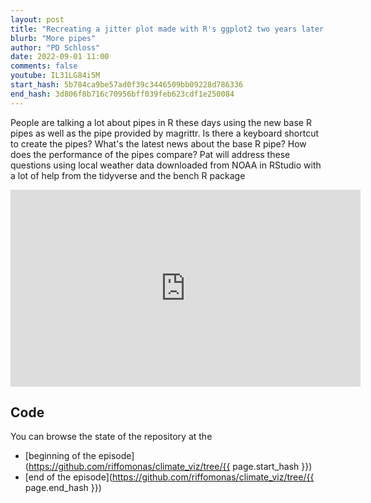 ```yaml
---
layout: post
title: "Recreating a jitter plot made with R's ggplot2 two years later (CC243)"
blurb: "More pipes"
author: "PD Schloss"
date: 2022-09-01 11:00
comments: false
youtube: IL31LG84i5M
start_hash: 5b784ca9be57ad0f39c3446509bb09228d786336
end_hash: 3d806f8b716c70956bff039feb623cdf1e250084
---
```


People are talking a lot about pipes in R these days using the new base R pipes as well as the pipe provided by magrittr. Is there a keyboard shortcut to create the pipes? What's the latest news about the base R pipe? How does the performance of the pipes compare? Pat will address these questions using local weather data downloaded from NOAA in RStudio with a lot of help from the tidyverse and the bench R package

<iframe style="margin: 0 auto;display:block;" width="560" height="315" src="https://www.youtube.com/embed/{{ page.youtube }}" frameborder="0" allow="accelerometer; autoplay; encrypted-media; gyroscope; picture-in-picture" allowfullscreen></iframe>

## Code

You can browse the state of the repository at the
* [beginning of the episode](https://github.com/riffomonas/climate_viz/tree/{{ page.start_hash }})
* [end of the episode](https://github.com/riffomonas/climate_viz/tree/{{ page.end_hash }})
